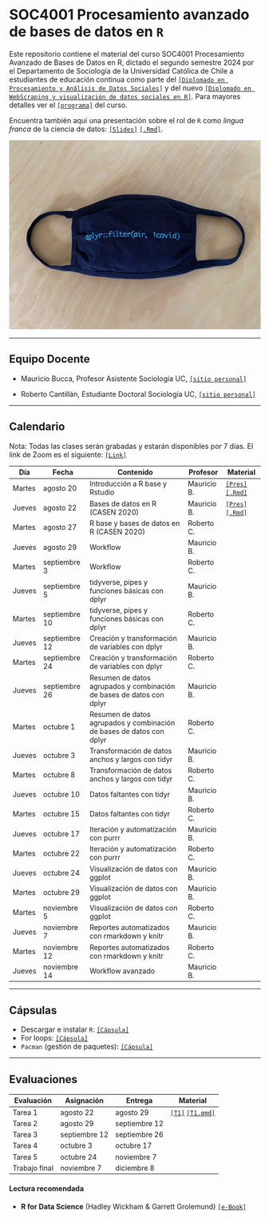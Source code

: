 # SOC4001 Procesamiento avanzado de bases de datos en `R`
Este repositorio contiene el material del curso SOC4001 Procesamiento Avanzado de Bases de Datos en R, dictado el segundo semestre 2024 por el Departamento de Sociología de la Universidad Católica de Chile a estudiantes de educación continua como parte del [`[Diplomado en Procesamiento y Análisis de Datos Sociales]`](https://educacioncontinua.uc.cl/41343-ficha-diplomado-en-procesamiento-y-analisis-de-datos-sociales) y del nuevo [`[Diplomado en WebScraping y visualización de datos sociales en R]`](https://educacioncontinua.uc.cl/programas/diplomado-en-webscraping-y-visualizacion-de-datos-sociales-en-r/). Para mayores detalles ver el [`[programa]`](files/syllabus_soc4001.pdf) del curso.

Encuentra también aquí una presentación sobre el rol de `R` como *lingua franca* de la ciencia de datos: [`[Slides]`](https://mebucca.github.io/dar_soc4001/slides/presentation/presentation#1) [`[.Rmd]`](slides/presentation/presentation.Rmd). 


![useR](files/ExP27umWgAAo6qT.jpg)


---
## Equipo Docente

- Mauricio Bucca, Profesor Asistente Sociología UC, [`[sitio personal]`](https://mebucca.github.io)

- Roberto Cantillán, Estudiante Doctoral Sociología UC, [`[sitio personal]`](https://rcantillan.rbind.io/)


---
## Calendario

Nota: Todas las clases serán grabadas y estarán disponibles por 7 días. El link de Zoom es el siguiente: [`[Link]`](https://puc.zoom.us/j/89233554492?pwd=LnXajNRNLCbKDhEr4jAE7WYtNoCqIb.1)


| Día    | Fecha          | Contenido                                                     | Profesor   | Material                                                                                                  |
|--------|----------------|---------------------------------------------------------------|------------|-----------------------------------------------------------------------------------------------------------|
| Martes | agosto 20       | Introducción a R base y Rstudio                               | Mauricio B.| [`[Pres]`](https://mebucca.github.io/dar_soc4001/slides/class_1/class_1#1) [`[.Rmd]`](slides/class_1/class_1.Rmd) |
| Jueves | agosto 22       | Bases de datos en R (CASEN 2020)                              | Mauricio B.| [`[Pres]`](https://mebucca.github.io/dar_soc4001/slides/class_2/class_2#1) [`[.Rmd]`](slides/class_2/class_2.Rmd)  |
| Martes | agosto 27       | R base y bases de datos en R (CASEN 2020)                     | Roberto C. |                                                                                                           |
| Jueves | agosto 29       | Workflow                                                      | Mauricio B.|                                                                                                           |
| Martes | septiembre 3    | Workflow                                                      | Roberto C. |                                                                                                           |
| Jueves | septiembre 5    | tidyverse, pipes y funciones básicas con dplyr                | Mauricio B.|                                                                                                           |
| Martes | septiembre 10   | tidyverse, pipes y funciones básicas con dplyr                | Roberto C. |                                                                                                           |
| Jueves | septiembre 12   | Creación y transformación de variables con dplyr              | Mauricio B.|                                                                                                           |
| Martes | septiembre 24   | Creación y transformación de variables con dplyr              | Roberto C. |                                                                                                           |
| Jueves | septiembre 26   | Resumen de datos agrupados y combinación de bases de datos con dplyr | Mauricio B.|                                                                                                           |
| Martes | octubre 1       | Resumen de datos agrupados y combinación de bases de datos con dplyr | Roberto C. |                                                                                                           |
| Jueves | octubre 3       | Transformación de datos anchos y largos con tidyr            | Mauricio B.|                                                                                                           |
| Martes | octubre 8       | Transformación de datos anchos y largos con tidyr            | Roberto C. |                                                                                                           |
| Jueves | octubre 10      | Datos faltantes con tidyr                                    | Mauricio B.|                                                                                                           |
| Martes | octubre 15      | Datos faltantes con tidyr                                    | Roberto C. |                                                                                                           |
| Jueves | octubre 17      | Iteración y automatización con purrr                         | Mauricio B.|                                                                                                           |
| Martes | octubre 22      | Iteración y automatización con purrr                         | Roberto C. |                                                                                                           |
| Jueves | octubre 24      | Visualización de datos con ggplot                            | Mauricio B.|                                                                                                           |
| Martes | octubre 29      | Visualización de datos con ggplot                            | Mauricio B.|                                                                                                           |
| Martes | noviembre 5     | Visualización de datos con ggplot                            | Roberto C. |                                                                                                           |
| Jueves | noviembre 7     | Reportes automatizados con rmarkdown y knitr                 | Mauricio B.|                                                                                                           |
| Martes | noviembre 12    | Reportes automatizados con rmarkdown y knitr                 | Roberto C. |                                                                                                           |
| Jueves | noviembre 14    | Workflow avanzado                                            | Mauricio B.|                                                                                                           |

---
## Cápsulas

- Descargar e instalar `R`: [`[Cápsula]`](https://www.youtube.com/watch?v=805yKZSQaj8)
- For loops: [`[Cápsula]`](https://www.youtube.com/watch?v=Jg473dyiahY)
- `Pacman` (gestión de paquetes): [`[Cápsula]`](https://zoom.us/rec/play/oEC3ylDF1FgvRefSBeVYa1sw1YUllzmpEErUAJ2Fo_Hm5ZZkKUC1eqpDLlwyAIFi2jmX_VhQJaKJPKWV.A9FP161KdHNM_Agr?continueMode=true&_x_zm_rtaid=u0HMtmUiRMejpEz1fB47bQ.1663094558713.9f2656b492d27b84f009e687810d20ab&_x_zm_rhtaid=913)


---
## Evaluaciones 

| Evaluación    | Asignación     | Entrega        | Material                             |
|---------------|----------------|----------------|--------------------------------------|
| Tarea 1       | agosto 22       | agosto 29       | [`[T1]`](https://mebucca.github.io/dar_soc4001/homework/t_1#1) [`[T1.qmd]`](homework/t_1.qmd)          |
| Tarea 2       | agosto 29       | septiembre 12   |                                      |
| Tarea 3       | septiembre 12   | septiembre 26   |                                      |
| Tarea 4       | octubre 3       | octubre 17      |                                      |
| Tarea 5       | octubre 24      | noviembre 7     |                                      |
| Trabajo final | noviembre 7     | diciembre 8     |                                      |



#### Lectura recomendada

- **R for Data Science** (Hadley Wickham & Garrett Grolemund) [`[e-Book]`](https://r4ds.had.co.nz/)



